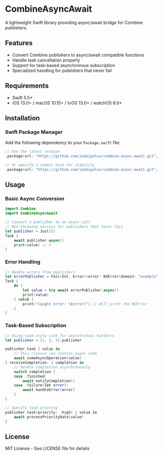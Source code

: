 # CombineAsyncAwait

A lightweight Swift library providing async/await bridge for Combine publishers.

## Features

- Convert Combine publishers to async/await compatible functions
- Handle task cancellation properly
- Support for task-based asynchronous subscription
- Specialized handling for publishers that never fail

## Requirements

- Swift 5.5+
- iOS 13.0+ / macOS 10.15+ / tvOS 13.0+ / watchOS 6.0+

## Installation

### Swift Package Manager

Add the following dependency to your `Package.swift` file:

```swift
// Use the latest release
.package(url: "https://github.com/inekipelov/combine-async-await.git", from: "0.1.0")

// Or specify a commit hash for stability
.package(url: "https://github.com/inekipelov/combine-async-await.git", .revision("commit-hash"))
```

## Usage

### Basic Async Conversion

```swift
import Combine
import CombineAsyncAwait

// Convert a publisher to an async call
// Non-throwing version for publishers that never fail
let publisher = Just(5)
Task {
    await publisher.async()
    print(value) // 5
}

```

### Error Handling

```swift
// Handle errors from publishers
let errorPublisher = Fail<Int, Error>(error: NSError(domain: "example", code: 1))
Task {
    do {
        let value = try await errorPublisher.async()
        print(value)
    } catch {
        print("Caught error: \(error)") // Will print the NSError
    }
}
```

### Task-Based Subscription

```swift
// Using task-style sink for asynchronous handlers
let publisher = [1, 2, 3].publisher

publisher.task { value in
    // This closure can contain async code
    await someAsyncOperation(value)
} receiveCompletion: { completion in
    // Handle completion asynchronously
    switch completion {
    case .finished:
        await notifyCompletion()
    case .failure(let error):
        await handleError(error)
    }
}

// Specify task priority
publisher.task(priority: .high) { value in
    await processPriorityData(value)
}
```

## License

MIT License - See LICENSE file for details
